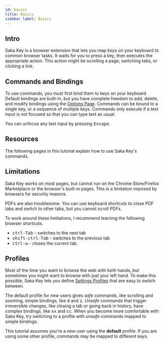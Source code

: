 ```yaml
---
id: basics
title: Basics
sidebar_label: Basics
---
```


## Intro

Saka Key is a browser extension that lets you map keys on your keyboard to common browser tasks. It waits for you to press a key, then executes the appropriate action. This action might be scrolling a page, switching tabs, or clicking a link.

## Commands and Bindings

To use commands, you must first bind them to keys on your keyboard. Default bindings are built-in, but you have complete freedom to add, delete, and modify bindings using the [Options Page](tutorial/options.md). Commands can be bound to a single key, or a sequence of multiple keys. Commands only execute if a text input is *not* focused so that you can type text as usual.

You can unfocus any text input by pressing <kbd>Escape</kbd>.

## Resources

The following pages in this tutorial explain how to use Saka Key's commands.

<!-- TODO: You can view what key each command is bound to by typing <kbd>?</kbd> or equivalently <kbd>Shift - /</kbd>  from any page. -->

## Limitations

Saka Key works on most pages, but cannot run on the Chrome Store/Firefox Marketplace or the browser's built-in pages. This is a limitation imposed by browsers for security reasons.

PDFs are also troublesome. You can use keyboard shortcuts to close PDF tabs and switch to other tabs, but you cannot scroll PDFs.

To work around these limitations, I recommend learning the following browser shortcuts.

* <kbd>ctrl-Tab</kbd> - switches to the next tab
* <kbd>shift-ctrl-Tab</kbd> - switches to the previous tab
* <kbd>ctrl-w</kbd> - closes the current tab.

## Profiles

Most of the time you want to browse the web with both hands, but sometimes you might want to browse with just your left hand. To make this possible, Saka Key lets you define [Settings Profiles]() that are easy to switch between.

The default profile for new users gives *safe* commands, like scrolling and zooming, simple bindings, like <kbd>d</kbd> and <kbd>z</kbd>. *Unsafe* commands that trigger irreversible changes, like closing a tab or going back in history, have complex bindings, like <kbd>x</kbd><kbd>x</kbd> and <kbd>c</kbd><kbd>c</kbd>. When you become more comfortable with Saka Key, try switching to a profile with *unsafe* commands mapped to simple bindings.

This tutorial assumes you're a new user using the **default** profile. If you are using some other profile, commands may be mapped to different keys.
